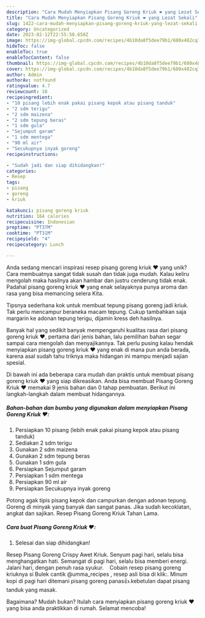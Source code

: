 ```yaml
---
description: "Cara Mudah Menyiapkan Pisang Goreng Kriuk ❤️ yang Lezat Sekali"
title: "Cara Mudah Menyiapkan Pisang Goreng Kriuk ❤️ yang Lezat Sekali"
slug: 1422-cara-mudah-menyiapkan-pisang-goreng-kriuk-yang-lezat-sekali
category: Uncategorized
date: 2023-02-12T22:55:50.658Z
image: https://img-global.cpcdn.com/recipes/4b10da8f5dee79b1/680x482cq70/pisang-goreng-kriuk-foto-resep-utama.jpg
hideToc: false
enableToc: true
enableTocContent: false
thumbnail: https://img-global.cpcdn.com/recipes/4b10da8f5dee79b1/680x482cq70/pisang-goreng-kriuk-foto-resep-utama.jpg
cover: https://img-global.cpcdn.com/recipes/4b10da8f5dee79b1/680x482cq70/pisang-goreng-kriuk-foto-resep-utama.jpg
author: Admin
authorAv: notfound
ratingvalue: 4.7
reviewcount: 10
recipeingredient:
- "10 pisang lebih enak pakai pisang kepok atau pisang tanduk"
- "2 sdm terigu"
- "2 sdm maizena"
- "2 sdm tepung beras"
- "1 sdm gula"
- "Sejumput garam"
- "1 sdm mentega"
- "90 ml air"
- "Secukupnya inyak goreng"
recipeinstructions:

- "Sudah jadi dan siap dihidangkan!"
categories:
- Resep
tags:
- pisang
- goreng
- kriuk

katakunci: pisang goreng kriuk 
nutrition: 164 calories
recipecuisine: Indonesian
preptime: "PT37M"
cooktime: "PT31M"
recipeyield: "4"
recipecategory: Lunch

---
```





Anda sedang mencari inspirasi resep pisang goreng kriuk ❤️ yang unik? Cara membuatnya sangat tidak susah dan tidak juga mudah. Kalau keliru mengolah maka hasilnya akan hambar dan justru cenderung tidak enak. Padahal pisang goreng kriuk ❤️ yang enak selayaknya punya aroma dan rasa yang bisa memancing selera Kita.





Tipsnya sederhana kok untuk membuat tepung pisang goreng jadi kriuk. Tak perlu mencampur beraneka macam tepung. Cukup tambahkan saja margarin ke adonan tepung terigu, dijamin kress deh hasilnya.

Banyak hal yang sedikit banyak mempengaruhi kualitas rasa dari pisang goreng kriuk ❤️, pertama dari jenis bahan, lalu pemilihan bahan segar sampai cara mengolah dan menyajikannya. Tak perlu pusing kalau hendak menyiapkan pisang goreng kriuk ❤️ yang enak di mana pun anda berada, karena asal sudah tahu triknya maka hidangan ini mampu menjadi sajian spesial.






Di bawah ini ada beberapa cara mudah dan praktis untuk membuat pisang goreng kriuk ❤️ yang siap dikreasikan. Anda bisa membuat Pisang Goreng Kriuk ❤️ memakai 9 jenis bahan dan 0 tahap pembuatan. Berikut ini langkah-langkah dalam membuat hidangannya.

<!--inarticleads1-->

##### Bahan-bahan dan bumbu yang digunakan dalam menyiapkan Pisang Goreng Kriuk ❤️:

1. Persiapkan 10 pisang (lebih enak pakai pisang kepok atau pisang tanduk)
1. Sediakan 2 sdm terigu
1. Gunakan 2 sdm maizena
1. Gunakan 2 sdm tepung beras
1. Gunakan 1 sdm gula
1. Persiapkan Sejumput garam
1. Persiapkan 1 sdm mentega
1. Persiapkan 90 ml air
1. Persiapkan Secukupnya inyak goreng


Potong agak tipis pisang kepok dan campurkan dengan adonan tepung. Goreng di minyak yang banyak dan sangat panas. Jika sudah kecoklatan, angkat dan sajikan. Resep Pisang Goreng Kriuk Tahan Lama. 

<!--inarticleads2-->

##### Cara buat Pisang Goreng Kriuk ❤️:


1. Selesai dan siap dihidangkan!

Resep Pisang Goreng Crispy Awet Kriuk. Senyum pagi hari, selalu bisa menghangatkan hati. Semangat di pagi hari, selalu bisa memberi energi. Jalani hari, dengan penuh rasa syukur. ️ ️ ️ Cobain resep pisang goreng kriuknya si Bulek cantik @umma_recipes , resep asli bisa di klik:. Minum kopi di pagi hari ditemani pisang goreng panas👍.kebetulan dapat pisang tanduk yang masak. 

Bagaimana? Mudah bukan? Itulah cara menyiapkan pisang goreng kriuk ❤️ yang bisa anda praktikkan di rumah. Selamat mencoba!
